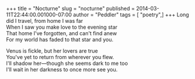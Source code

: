 +++
title = "Nocturne"
slug = "nocturne"
published = 2014-03-11T22:44:00.001000-07:00
author = "Peddler"
tags = [ "poetry",]
+++
Long did I travel, from home I was far  
When I saw you make love to the evening star  
That home I've forgotten, and can't find anew  
For my world has faded to that star and you.  
  
Venus is fickle, but her lovers are true  
You've yet to return from wherever you flew.  
I'll shadow her—though she seems dark to me too  
I'll wait in her darkness to once more see you.
